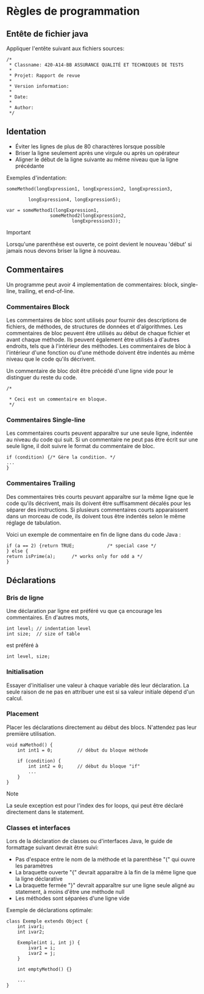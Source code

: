 # Règles de programmation
## Entête de fichier java
Appliquer l'entête suivant aux fichiers sources:
```
/*
 * Classname: 420-A14-BB ASSURANCE QUALITÉ ET TECHNIQUES DE TESTS
 *
 * Projet: Rapport de revue
 * 
 * Version information:
 *
 * Date:
 * 
 * Author:
 */
```
  
## Identation
- Éviter les lignes de plus de 80 charactères lorsque possible
- Briser la ligne seulement après une virgule ou après un opérateur
- Aligner le début de la ligne suivante au même niveau que la ligne précédante

Exemples d'indentation:
```
someMethod(longExpression1, longExpression2, longExpression3,

        longExpression4, longExpression5);
 
var = someMethod1(longExpression1,
                someMethod2(longExpression2,
                        longExpression3));
```
> [!IMPORTANT]
> Lorsqu'une parenthèse est ouverte, ce point devient le nouveau 'début' si jamais nous devons briser la ligne à nouveau.

## Commentaires
Un programme peut avoir 4 implementation de commentaires: block, single-line, trailing, et end-of-line.

### Commentaires Block
Les commentaires de bloc sont utilisés pour fournir des descriptions de fichiers, de méthodes, de structures de données et d'algorithmes. Les commentaires de bloc peuvent être utilisés au début de chaque fichier et avant chaque méthode. Ils peuvent également être utilisés à d'autres endroits, tels que à l'intérieur des méthodes. Les commentaires de bloc à l'intérieur d'une fonction ou d'une méthode doivent être indentés au même niveau que le code qu'ils décrivent.

Un commentaire de bloc doit être précédé d'une ligne vide pour le distinguer du reste du code.
```
/*

 * Ceci est un commentaire en bloque.
 */
```

### Commentaires Single-line
Les commentaires courts peuvent apparaître sur une seule ligne, indentée au niveau du code qui suit. Si un commentaire ne peut pas être écrit sur une seule ligne, il doit suivre le format du commentaire de bloc.

```
if (condition) {/* Gère la condition. */
...
}
```

### Commentaires Trailing
Des commentaires très courts peuvant apparaître sur la même ligne que le code qu'ils décrivent, mais ils doivent être suffisamment décalés pour les séparer des instructions. Si plusieurs commentaires courts apparaissent dans un morceau de code, ils doivent tous être indentés selon le même réglage de tabulation.

Voici un exemple de commentaire en fin de ligne dans du code Java :
```
if (a == 2) {return TRUE;            /* special case */
} else {
return isPrime(a);      /* works only for odd a */
}
```

## Déclarations
### Bris de ligne
Une déclaration par ligne est préféré vu que ça encourage les commentaires.  En d'autres mots,
```
int level; // indentation level
int size;  // size of table
```
est préféré à
```
int level, size;
```
### Initialisation
Essayer d'initialiser une valeur à chaque variable dès leur déclaration.  La seule raison de ne pas en attribuer une est si sa valeur initiale dépend d'un calcul.

### Placement
Placer les déclarations directement au début des blocs.  N'attendez pas leur première utilisation.
```
void maMethod() {
    int int1 = 0;         // début du bloque méthode

    if (condition) {
        int int2 = 0;     // début du bloque "if"
        ...
    }
}
```
> [!NOTE]
> La seule exception est pour l'index des for loops, qui peut être déclaré directement dans le statement.

### Classes et interfaces
Lors de la déclaration de classes ou d'interfaces Java, le guide de formattage suivant devrait être suivi:
- Pas d'espace entre le nom de la méthode et la parenthèse "(" qui ouvre les paramètres
- La braquette ouverte "{" devrait apparaitre à la fin de la même ligne que la ligne déclarative
- La braquette fermée "}" devrait apparaître sur une ligne seule aligné au statement, à moins d'être une méthode null
- Les méthodes sont séparées d'une ligne vide

Exemple de déclarations optimale:
```
class Exemple extends Object {
    int ivar1;
    int ivar2;

    Exemple(int i, int j) {
        ivar1 = i;
        ivar2 = j;
    }

    int emptyMethod() {}

    ...
}
```
